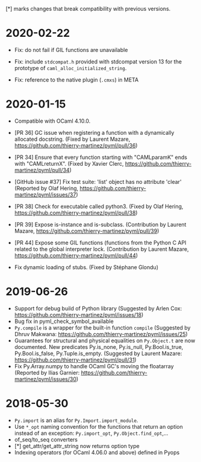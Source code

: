 [*] marks changes that break compatibility with previous versions.

# 2020-02-22

- Fix: do not fail if GIL functions are unavailable

- Fix: include `stdcompat.h` provided with stdcompat version 13 for the
  prototype of `caml_alloc_initialized_string`.
 
- Fix: reference to the native plugin (`.cmxs`) in META

# 2020-01-15

- Compatible with OCaml 4.10.0.

- [PR 36] GC issue when registering a function with a dynamically
  allocated docstring.
  (Fixed by Laurent Mazare, https://github.com/thierry-martinez/pyml/pull/36)

- [PR 34] Ensure that every function starting with "CAMLparamK" ends with
  "CAMLreturnX".
  (Fixed by Xavier Clerc, https://github.com/thierry-martinez/pyml/pull/34)

- [GitHub issue #37] Fix test suite: 'list' object has no attribute 'clear'
  (Reported by Olaf Hering, https://github.com/thierry-martinez/pyml/issues/37)

- [PR 38] Check for executable called python3.
  (Fixed by Olaf Hering, https://github.com/thierry-martinez/pyml/pull/38)

- [PR 39] Expose is-instance and is-subclass.
  (Contribution by Laurent Mazare,
   https://github.com/thierry-martinez/pyml/pull/39)

- [PR 44] Expose some GIL functions (functions from the Python C API
  related to the global interpreter lock.
  (Contribution by Laurent Mazare,
   https://github.com/thierry-martinez/pyml/pull/44)

- Fix dynamic loading of stubs.
  (Fixed by Stéphane Glondu)

# 2019-06-26

- Support for debug build of Python library
  (Suggested by Arlen Cox:
   https://github.com/thierry-martinez/pyml/issues/18)
- Bug fix in pyml_check_symbol_available
- `Py.compile` is a wrapper for the built-in function `compile`
  (Suggested by Dhruv Makwana:
   https://github.com/thierry-martinez/pyml/issues/25)
- Guarantees for structural and physical equalities on `Py.Object.t`
  are now documented. New predicates Py.is_none, Py.is_null, Py.Bool.is_true,
  Py.Bool.is_false, Py.Tuple.is_empty.
  (Suggested by Laurent Mazare:
   https://github.com/thierry-martinez/pyml/pull/31)
- Fix Py.Array.numpy to handle OCaml GC's moving the floatarray
  (Reported by Ilias Garnier:
   https://github.com/thierry-martinez/pyml/issues/30)

# 2018-05-30

- `Py.import` is an alias for `Py.Import.import_module`.
- Use `*_opt` naming convention for the functions that return an option
  instead of an exception: `Py.import_opt`, `Py.Object.find_opt`,...
- of_seq/to_seq converters
- [*] get_attr/get_attr_string now returns option type
- Indexing operators (for OCaml 4.06.0 and above) defined in Pyops
